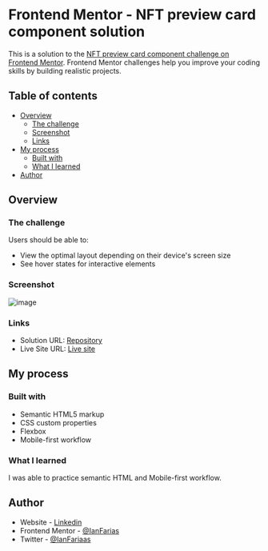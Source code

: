 # Frontend Mentor - NFT preview card component solution

This is a solution to the [NFT preview card component challenge on Frontend Mentor](https://www.frontendmentor.io/challenges/nft-preview-card-component-SbdUL_w0U). Frontend Mentor challenges help you improve your coding skills by building realistic projects. 

## Table of contents

- [Overview](#overview)
  - [The challenge](#the-challenge)
  - [Screenshot](#screenshot)
  - [Links](#links)
- [My process](#my-process)
  - [Built with](#built-with)
  - [What I learned](#what-i-learned)
- [Author](#author)

## Overview

### The challenge

Users should be able to:

- View the optimal layout depending on their device's screen size
- See hover states for interactive elements

### Screenshot

![image](https://user-images.githubusercontent.com/64112672/183493484-538bb503-b0c5-4e8e-bc92-69c2e35dd929.png)

### Links

- Solution URL: [Repository](https://github.com/IanFarias/nft-preview-card-component-main)
- Live Site URL: [Live site](https://ianfarias.github.io/nft-preview-card-component-main/)

## My process

### Built with

- Semantic HTML5 markup
- CSS custom properties
- Flexbox
- Mobile-first workflow

### What I learned

I was able to practice semantic HTML and Mobile-first workflow.

## Author

- Website - [Linkedin](https://www.linkedin.com/in/ianfariaspaix%C3%A3o/)
- Frontend Mentor - [@IanFarias](https://www.frontendmentor.io/profile/IanFarias)
- Twitter - [@IanFariaas](https://www.twitter.com/yourusername)

